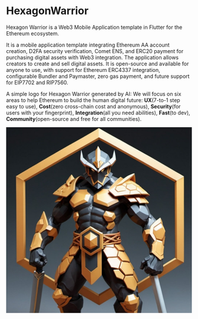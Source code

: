 # HexagonWarrior
Hexagon Warrior is a Web3 Mobile Application template in Flutter for the Ethereum ecosystem. 

It is a mobile application template integrating Ethereum AA account creation, D2FA security verification, Comet ENS, and ERC20 payment for purchasing digital assets with Web3 integration. The application allows creators to create and sell digital assets. It is open-source and available for anyone to use, with support for Ethereum ERC4337 integration, configurable Bundler and Paymaster, zero gas payment, and future support for EIP7702 and RIP7560.

A simple logo for Hexagon Warrior generated by AI:
We will focus on six areas to help Ethereum to build the human digital future:
**UX**(7-to-1 step easy to use), **Cost**(zero cross-chain cost and anonymous), **Security**(for users with your fingerprint), **Integration**(all you need abilities), **Fast**(to dev), **Community**(open-source and free for all communities).

![](https://raw.githubusercontent.com/jhfnetboy/MarkDownImg/main/img/202406091522004.png)
